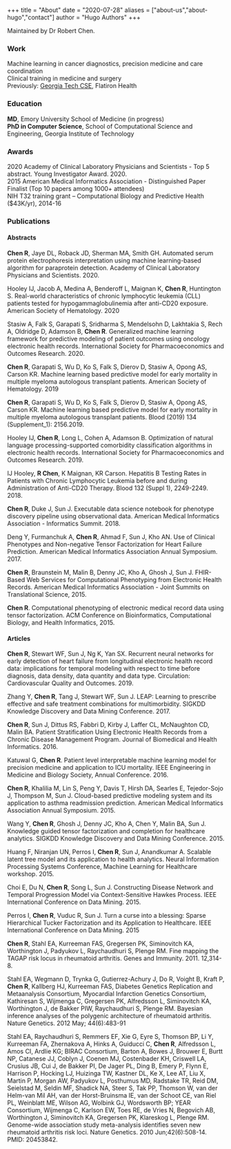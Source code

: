 +++
title = "About"
date = "2020-07-28"
aliases = ["about-us","about-hugo","contact"]
author = "Hugo Authors"
+++

Maintained by Dr Robert Chen.

### Work

Machine learning in cancer diagnostics, precision medicine and care coordination \
Clinical training in medicine and surgery \
Previously: [Georgia Tech CSE](https://cse.gatech.edu/), Flatiron Health

### Education

**MD**, Emory University School of Medicine (in progress) \
**PhD in Computer Science**, School of Computational Science and Engineering, Georgia Institute of Technology


### Awards

2020 Academy of Clinical Laboratory Physicians and Scientists - Top 5 abstract. Young Investigator Award. 2020.\
2015 American Medical Informatics Association - Distinguished Paper Finalist (Top 10 papers among 1000+ attendees) \
NIH T32 training grant – Computational Biology and Predictive Health ($43K/yr), 2014-16

### Publications

#### Abstracts

**Chen R**, Jaye DL, Roback JD, Sherman MA, Smith GH. Automated serum protein electrophoresis interpretation using machine learning-based algorithm for paraprotein detection. Academy of Clinical Laboratory Physicians and Scientists. 2020. 

Hooley IJ, Jacob A, Medina A, Benderoff L, Maignan K, **Chen R**, Huntington S. Real-world characteristics of chronic lymphocytic leukemia (CLL) patients tested for hypogammaglobulinemia after anti-CD20 exposure. American Society of Hematology. 2020

Stasiw A, Falk S, Garapati S, Sridharma S, Mendelsohn D, Lakhtakia S, Rech A, Oldridge D, Adamson B, **Chen R**. Generalized machine learning framework for predictive modeling of patient outcomes using oncology electronic health records. International Society for Pharmacoeconomics and Outcomes Research. 2020.

**Chen R**, Garapati S, Wu D, Ko S, Falk S, Dierov D, Stasiw A, Opong AS, Carson KR. Machine learning based predictive model for early mortality in multiple myeloma autologous transplant patients. American Society of Hematology. 2019

**Chen R**, Garapati S, Wu D, Ko S, Falk S, Dierov D, Stasiw A, Opong AS, Carson KR. Machine learning based predictive model for early mortality in multiple myeloma autologous transplant patients. Blood (2019) 134 (Supplement_1): 2156.2019. 

Hooley IJ, **Chen R**, Long L, Cohen A, Adamson B. Optimization of natural language processing-supported comorbidity classification algorithms in electronic health records. International Society for Pharmacoeconomics and Outcomes Research. 2019.

IJ Hooley, **R Chen**, K Maignan, KR Carson. Hepatitis B Testing Rates in Patients with Chronic Lymphocytic Leukemia before and during Administration of Anti-CD20 Therapy. Blood 132 (Suppl 1), 2249-2249. 2018.

**Chen R**, Duke J, Sun J. Executable data science notebook for phenotype discovery pipeline using observational data. American Medical Informatics Association - Informatics Summit. 2018.

Deng Y, Furmanchuk A, **Chen R**, Ahmad F, Sun J, Kho AN. Use of Clinical Phenotypes and Non-negative Tensor Factorization for Heart Failure Prediction. American Medical Informatics Association Annual Symposium. 2017.

**Chen R**, Braunstein M, Malin B, Denny JC, Kho A, Ghosh J, Sun J. FHIR-Based Web Services for Computational Phenotyping from Electronic Health Records. American Medical Informatics Association - Joint Summits on Translational Science, 2015.

**Chen R**. Computational phenotyping of electronic medical record data using tensor factorization. ACM Conference on Bioinformatics, Computational Biology, and Health Informatics, 2015.



#### Articles

**Chen R**, Stewart WF, Sun J, Ng K, Yan SX. Recurrent neural networks for early detection of heart failure from longitudinal electronic health record data: implications for temporal modeling with respect to time before diagnosis, data density, data quantity and data type. Circulation: Cardiovascular Quality and Outcomes. 2019.

Zhang Y, **Chen R**, Tang J, Stewart WF, Sun J. LEAP: Learning to prescribe effective and safe treatment combinations for multimorbidity. SIGKDD Knowledge Discovery and Data Mining Conference. 2017.

**Chen R**, Sun J, Dittus RS, Fabbri D, Kirby J, Laffer CL, McNaughton CD, Malin BA. Patient Stratification Using Electronic Health Records from a Chronic Disease Management Program. Journal of Biomedical and Health Informatics. 2016.

Katuwal G, **Chen R**. Patient level interpretable machine learning model for precision medicine and application to ICU mortality. IEEE Engineering in Medicine and Biology Society, Annual Conference. 2016.

**Chen R**, Khalilia M, Lin S, Peng Y, Davis T, Hirsh DA, Searles E, Tejedor-Sojo J, Thompson M, Sun J. Cloud-based predictive modeling system and its application to asthma readmission prediction. American Medical Informatics Association Annual Symposium. 2015.

Wang Y, **Chen R**, Ghosh J, Denny JC, Kho A, Chen Y, Malin BA, Sun J. Knowledge guided tensor factorization and completion for healthcare analytics. SIGKDD Knowledge Discovery and Data Mining Conference. 2015.

Huang F, Niranjan UN, Perros I, **Chen R**, Sun J, Anandkumar A. Scalable latent tree model and its application to health analytics. Neural Information Processing Systems Conference, Machine Learning for Healthcare workshop. 2015.

Choi E, Du N, **Chen R**, Song L, Sun J. Constructing Disease Network and Temporal Progression Model via Context-Sensitive Hawkes Process. IEEE International Conference on Data Mining. 2015.

Perros I, **Chen R**, Vuduc R, Sun J. Turn a curse into a blessing: Sparse Hierarchical Tucker Factorization and its Application to Healthcare. IEEE International Conference on Data Mining. 2015

**Chen R**, Stahl EA, Kurreeman FAS, Gregersen PK, Siminovitch KA, Worthington J, Padyukov L, Raychaudhuri S, Plenge RM. Fine mapping the TAGAP risk locus in rheumatoid arthritis. Genes and Immunity. 2011. 12,314-8.

Stahl EA, Wegmann D, Trynka G, Gutierrez-Achury J, Do R, Voight B, Kraft P, **Chen R**, Kallberg HJ, Kurreeman FAS, Diabetes Genetics Replication and Metaanalysis Consortium, Myocardial Infarction Genetics Consortium, Kathiresan S, Wijmenga C, Gregersen PK, Alfredsson L, Siminovitch KA, Worthington J, de Bakker PIW, Raychaudhuri S, Plenge RM. Bayesian inference analyses of the polygenic architecture of rheumatoid arthritis. Nature Genetics. 2012 May; 44(6):483-91

Stahl EA, Raychaudhuri S, Remmers EF, Xie G, Eyre S, Thomson BP, Li Y, Kurreeman FA, Zhernakova A, Hinks A, Guiducci C, **Chen R**, Alfredsson L, Amos CI, Ardlie KG; BIRAC Consortium, Barton A, Bowes J, Brouwer E, Burtt NP, Catanese JJ, Coblyn J, Coenen MJ, Costenbader KH, Criswell LA, Crusius JB, Cui J, de Bakker PI, De Jager PL, Ding B, Emery P, Flynn E, Harrison P, Hocking LJ, Huizinga TW, Kastner DL, Ke X, Lee AT, Liu X, Martin P, Morgan AW, Padyukov L, Posthumus MD, Radstake TR, Reid DM, Seielstad M, Seldin MF, Shadick NA, Steer S, Tak PP, Thomson W, van der Helm-van Mil AH, van der Horst-Bruinsma IE, van der Schoot CE, van Riel PL, Weinblatt ME, Wilson AG, Wolbink GJ, Wordsworth BP; YEAR Consortium, Wijmenga C, Karlson EW, Toes RE, de Vries N, Begovich AB, Worthington J, Siminovitch KA, Gregersen PK, Klareskog L, Plenge RM. Genome-wide association study meta-analysis identifies seven new rheumatoid arthritis risk loci. Nature Genetics. 2010 Jun;42(6):508-14. PMID: 20453842.




